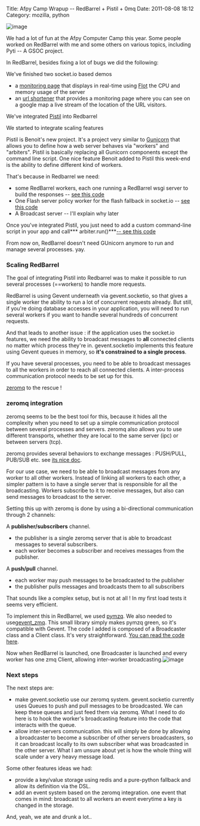 Title: Afpy Camp Wrapup -- RedBarrel + Pistil + 0mq
Date: 2011-08-08 18:12
Category: mozilla, python

![image][]   
  
We had a lot of fun at the Afpy Computer Camp this year. Some people
worked on RedBarrel with me and some others on various topics, including
Pyti -- A GSOC project.   
  
In RedBarrel, besides fixing a lot of bugs we did the following:   
  
We've finished two socket.io based demos
  
-   a [monitoring page][] that displays in real-time using [Flot][] the
    CPU and memory usage of the server
-   an [url shortener][] that provides a monitoring page where you can
    see on a google map a live stream of the location of the URL
    visitors.

  
We've integrated [Pistil][] into Redbarrel
  
We started to integrate scaling features
  
  
Pistil is Benoit's new project. It's a project very similar to
[Gunicorn][] that allows you to define how a web server behaves via
"workers" and "arbiters". Pistil is basically replacing all Gunicorn
components except the command line script. One nice feature Benoit added
to Pistil this week-end is the ability to define different kind of
workers.   
  
That's because in Redbarrel we need:   
-   some RedBarrel workers, each one running a RedBarrel wsgi server to
    build the responses -- [see this code][]
-   One Flash server policy worker for the flash fallback in socket.io
    -- [see this code][1]
-   A Broadcast server -- I'll explain why later

  
Once you've integrated Pistil, you just need to add a custom
command-line script in your app and call*** arbiter.run()***[-- see this
code][]   
  
From now on, RedBarrel doesn't need GUnicorn anymore to run and manage
several processes. yay.   
### Scaling RedBarrel

  
The goal of integrating Pistil into Redbarrel was to make it possible
to run several processes (==workers) to handle more requests.   
  
RedBarrel is using Gevent underneath via gevent.socketio, so that gives
a single worker the ability to run a lot of concurrent requests already.
But still, if you're doing database accesses in your application, you
will need to run several workers if you want to handle several hundreds
of concurrent requests.   
  
And that leads to another issue : if the application uses the socket.io
features, we need the ability to broadcast messages to **all** connected
clients no matter which process they're in. gevent.socketio implements
this feature using Gevent queues in memory, so **it's constrained to a
single process**.   
  
If you have several processes, you need to be able to broadcast
messages to all the workers in order to reach all connected clients. A
inter-process communication protocol needs to be set up for this.   
  
[zeromq][] to the rescue !   
### zeromq integration

  
zeromq seems to be the best tool for this, because it hides all the
complexity when you need to set up a simple communication protocol
between several processes and servers. zeromq also allows you to use
different transports, whether they are local to the same server (ipc) or
between servers (tcp).   
  
zeromq provides several behaviors to exchange messages : PUSH/PULL,
PUB/SUB etc. see [its nice doc][].   
  
For our use case, we need to be able to broadcast messages from any
worker to all other workers. Instead of linking all workers to each
other, a simpler pattern is to have a single server that is responsible
for all the broadcasting. Workers subscribe to it to receive messages,
but also can send messages to broadcast to the server.   
  
Setting this up with zeromq is done by using a bi-directional
communication through 2 channels:   
  
A **publisher/subscribers** channel.
  
-   the publisher is a single zeromq server that is able to broadcast
    messages to several subscribers.
-   each worker becomes a subscriber and receives messages from the
    publisher.

  
A **push/pull** channel.
  
-   each worker may push messages to be broadcasted to the publisher
-   the publisher pulls messages and broadcasts them to all subscribers

  
  
That sounds like a complex setup, but is not at all ! In my first load
tests it seems very efficient.   
  
To implement this in RedBarrel, we used [pymzq][]. We also needed to
use[gevent\_zmq][]. This small library simply makes pymzq green, so it's
compatible with Gevent. The code I added is composed of a Broadcaster
class and a Client class. It's very straightforward. [You can read the
code here][].   
  
Now when RedBarrel is launched, one Broadcaster is launched and every
worker has one zmq Client, allowing inter-worker
broadcasting.![image][2]   
### Next steps

  
The next steps are:   
-   make gevent.socketio use our zeromq system. gevent.socketio
    currently uses Queues to push and pull messages to be broadcasted.
    We can keep these queues and just feed them via zeromq. What I need
    to do here is to hook the worker's broadcasting feature into the
    code that interacts with the queue.
-   allow inter-servers communication. this will simply be done by
    allowing a broadcaster to become a subscriber of other servers
    broadcasters, so it can broadcast locally to its own subscriber what
    was broadcasted in the other server. What I am unsure about yet is
    how the whole thing will scale under a very heavy message load.

  
Some other features ideas we had:   
-   provide a key/value storage using redis and a pure-python fallback
    and allow its definition via the DSL.
-   add an event system based on the zeromq integration. one event that
    comes in mind: broadcast to all workers an event everytime a key is
    changed in the storage.

  
And, yeah, we ate and drunk a lot..

  [image]: https://lh4.googleusercontent.com/-ov7H4MpuS88/Tj7fpDpA7hI/AAAAAAAABMI/zBIp62HBJL0/s288/11+-+1
    "Dinner at the Afpy Camp"
  [monitoring page]: https://bitbucket.org/tarek/redbarrel/src/tip/redbarrel/demos/rtmonitor/
  [Flot]: https://code.google.com/p/flot/
  [url shortener]: https://bitbucket.org/tarek/redbarrel/src/tip/redbarrel/demos/shortener/
  [Pistil]: https://github.com/meebo/pistil
  [Gunicorn]: http://gunicorn.org/
  [see this code]: https://bitbucket.org/tarek/redbarrel/src/43dfbce63b29/redbarrel/server.py#cl-92
  [1]: https://bitbucket.org/tarek/redbarrel/src/43dfbce63b29/redbarrel/server.py#cl-150
  [-- see this code]: https://bitbucket.org/tarek/redbarrel/src/43dfbce63b29/redbarrel/util.py#cl-56
  [zeromq]: http://www.zeromq.org/
  [its nice doc]: http://zguide.zeromq.org/chapter:all
  [pymzq]: http://zeromq.github.com/pyzmq/
  [gevent\_zmq]: https://github.com/traviscline/gevent-zeromq
  [You can read the code here]: https://bitbucket.org/tarek/redbarrel/src/43dfbce63b29/redbarrel/broadcast.py
  [2]: http://tarekziade.files.wordpress.com/2011/08/biere-e1312794381879.jpg?w=768
    "biere"
